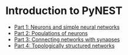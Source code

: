 Introduction to PyNEST
======================

- [Part 1: Neurons and simple neural networks](../part-1-neurons-and-simple-neural-networks/index.html)
- [Part 2: Populations of neurons](../part-2-populations-of-neurons/index.html)
- [Part 3: Connecting networks with synapses](../part-3-connecting-networks-with-synapses/index.html)
- [Part 4: Topologically structured networks](../part-4-topologically-structured-networks/index.html)
